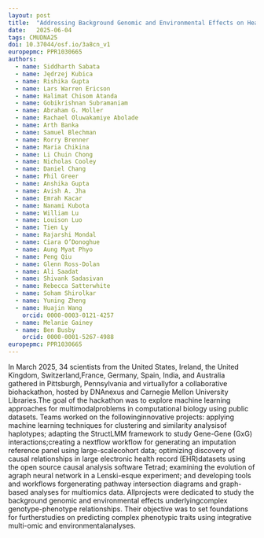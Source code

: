 ```yaml
---
layout: post
title:  "Addressing Background Genomic and Environmental Effects on Health through Accelerated Computing and Machine Learning: Results from the 2025 Hackathon at Carnegie Mellon University"
date:   2025-06-04
tags: CMUDNA25
doi: 10.37044/osf.io/3a8cn_v1
europepmc: PPR1030665
authors:
  - name: Siddharth Sabata
  - name: Jędrzej Kubica
  - name: Rishika Gupta
  - name: Lars Warren Ericson
  - name: Halimat Chisom Atanda
  - name: Gobikrishnan Subramaniam
  - name: Abraham G. Moller
  - name: Rachael Oluwakamiye Abolade
  - name: Arth Banka
  - name: Samuel Blechman
  - name: Rorry Brenner
  - name: Maria Chikina
  - name: Li Chuin Chong
  - name: Nicholas Cooley
  - name: Daniel Chang
  - name: Phil Greer
  - name: Anshika Gupta
  - name: Avish A. Jha
  - name: Emrah Kacar
  - name: Nanami Kubota
  - name: William Lu
  - name: Louison Luo
  - name: Tien Ly
  - name: Rajarshi Mondal
  - name: Ciara O’Donoghue
  - name: Aung Myat Phyo
  - name: Peng Qiu
  - name: Glenn Ross-Dolan
  - name: Ali Saadat
  - name: Shivank Sadasivan
  - name: Rebecca Satterwhite
  - name: Soham Shirolkar
  - name: Yuning Zheng
  - name: Huajin Wang
    orcid: 0000-0003-0121-4257
  - name: Melanie Gainey
  - name: Ben Busby
    orcid: 0000-0001-5267-4988
europepmc: PPR1030665
---
```


In March 2025, 34 scientists from the United States, Ireland, the United Kingdom, Switzerland,France, Germany, Spain, India, and Australia gathered in Pittsburgh, Pennsylvania and virtuallyfor a collaborative biohackathon, hosted by DNAnexus and Carnegie Mellon University Libraries.The goal of the hackathon was to explore machine learning approaches for multimodalproblems in computational biology using public datasets. Teams worked on the followinginnovative projects: applying machine learning techniques for clustering and similarity analysisof haplotypes; adapting the StructLMM framework to study Gene-Gene (GxG) interactions;creating a nextflow workflow for generating an imputation reference panel using large-scalecohort data; optimizing discovery of causal relationships in large electronic health record (EHR)datasets using the open source causal analysis software Tetrad; examining the evolution of agraph neural network in a Lenski-esque experiment; and developing tools and workflows forgenerating pathway intersection diagrams and graph-based analyses for multiomics data. Allprojects were dedicated to study the background genomic and environmental effects underlyingcomplex genotype-phenotype relationships. Their objective was to set foundations for furtherstudies on predicting complex phenotypic traits using integrative multi-omic and environmentalanalyses.


